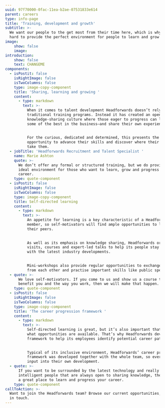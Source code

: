 ```yaml
---
uuid: 97f70000-0fac-11ea-b2ae-07531833e614
parent: careers
type: info-page
title: 'Training, development and growth'
subtitle: >-
  We want our people to the get most from their time here, which is why we work
  hard to provide the perfect environment for people to learn and grow.
image:
    show: false
    image:
introduction: 
    show: false
    text: CHANGEME
components:
  - isPostit: false
    isRightImage: false
    isTwoColumns: false
    type: image-copy-component
    title: 'Sharing, learning and growing '
    content:
      - type: markdown
        text: >-
          When it comes to talent development Headforwards doesn’t rely on
          traditional training programs. Instead it has created an open,
          knowledge-sharing culture where those eager to progress can learn from
          some of the best in the business—and share their own experiences in turn. 
    
    
          For the curious, dedicated and determined, this presents the perfect
          opportunity to advance their skills and discover where their ability can
          take them.
  - jobTitle: 'Headforwards Recruitment and Talent Specialist '
    name: Marie Ashton
    quote: >-
      We don’t offer any formal or structured training, but we do provide the
      ideal environment for those who want to learn, grow and progress their
      career.
    type: quote-component
  - isPostit: false
    isRightImage: false
    isTwoColumns: false
    type: image-copy-component
    title: Self-directed learning
    content:
      - type: markdown
        text: >-
          An appetite for learning is a key characteristic of a Headforwards team
          member, so self-motivators will find ample opportunities to learn from
          their peers. 
    
    
          As well as its emphasis on knowledge sharing, Headforwards organises event
          visits, courses and expert-led talks to help its people stay up to date
          with the latest industry developments. 
    
    
          Mini-workshops also provide regular opportunities to exchange ideas, learn
          from each other and practise important skills like public speaking.
  - quote: >-
      We love self-motivators. If you come to us and show us a course that will
      benefit you and the way you work, then we will make that happen.
    type: quote-component
  - isPostit: false
    isRightImage: false
    isTwoColumns: false
    type: image-copy-component
    title: 'The career progression framework '
    content:
      - type: markdown
        text: >-
          Self-directed learning is great, but it’s also important that people know
          what opportunities are available. That’s why Headforwards developed a
          framework to help its employees identify potential career paths. 
    
    
          Typical of its inclusive environment, Headforwards’ career progression
          framework was developed together with the whole team, so everyone has
          input into their own development.
  - quote: >-
      If you want to be surrounded by the latest technology and really
      intelligent people that are always open to sharing knowledge, then this is
      a great place to learn and progress your career.
    type: quote-component
callToAction: >-
  Want to join the Headforwards team? Browse our current opportunities, or get
  in touch.
---
```


